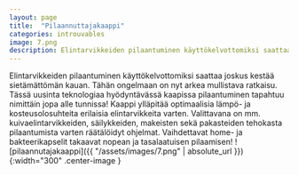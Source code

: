```yaml
---
layout: page
title:  "Pilaannuttajakaappi"
categories: introuvables
image: 7.png
description: Elintarvikkeiden pilaantuminen käyttökelvottomiksi saattaa joskus kestää sietämättömän kauan. Tähän ongelmaan on nyt arkea mullistava ratkaisu. Tässä uusinta teknologiaa hyödyntävässä kaapissa pilaantuminen tapahtuu nimittäin jopa alle tunnissa! Kaappi ylläpitää optimaalisia lämpö- ja kosteusolosuhteita erilaisia elintarvikkeita varten. Valittavana on mm. kuivaelintarvikkeiden, säilykkeiden, makeisten sekä pakasteiden tehokasta pilaantumista varten räätälöidyt ohjelmat. Vaihdettavat home- ja bakteerikapselit takaavat nopean ja tasalaatuisen pilaamisen!
---
```

Elintarvikkeiden pilaantuminen käyttökelvottomiksi saattaa joskus kestää sietämättömän kauan. Tähän ongelmaan on nyt arkea mullistava ratkaisu. Tässä uusinta teknologiaa hyödyntävässä kaapissa pilaantuminen tapahtuu nimittäin jopa alle tunnissa! Kaappi ylläpitää optimaalisia lämpö- ja kosteusolosuhteita erilaisia elintarvikkeita varten. Valittavana on mm. kuivaelintarvikkeiden, säilykkeiden, makeisten sekä pakasteiden tehokasta pilaantumista varten räätälöidyt ohjelmat. Vaihdettavat home- ja bakteerikapselit takaavat nopean ja tasalaatuisen pilaamisen!
![pilaannutajakaappi]({{ "/assets/images/7.png" | absolute_url }}){:width="300" .center-image }
